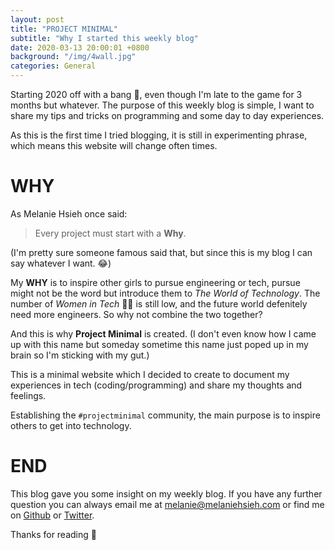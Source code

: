 ```yaml
---
layout: post
title: "PROJECT MINIMAL"
subtitle: "Why I started this weekly blog"
date: 2020-03-13 20:00:01 +0800
background: "/img/4wall.jpg"
categories: General
---
```


Starting 2020 off with a bang 🎉, even though I'm late to the game for 3 months but whatever. The purpose of this weekly blog is simple, I want to share my tips and tricks on programming and some day to day experiences.

As this is the first time I tried blogging, it is still in experimenting phrase, which means this website will change often times.

# WHY

As Melanie Hsieh once said:

> Every project must start with a **Why**.

(I'm pretty sure someone famous said that, but since this is my blog I can say whatever I want. 😂)

My **WHY** is to inspire other girls to pursue engineering or tech, pursue might not be the word but introduce them to _The World of Technology_. The number of _Women in Tech_ 👩‍💻️ is still low, and the future world defenitely need more engineers. So why not combine the two together?

And this is why **Project Minimal** is created. (I don't even know how I came up with this name but someday sometime this name just poped up in my brain so I'm sticking with my gut.)

This is a minimal website which I decided to create to document my experiences in tech (coding/programming) and share my thoughts and feelings.

Establishing the `#projectminimal` community, the main purpose is to inspire others to get into technology.

# END

This blog gave you some insight on my weekly blog. If you have any further question you can always email me at <melanie@melaniehsieh.com> or find me on [Github](https://github.com/melaniehsieh) or [Twitter](https://twitter.com/melaniehsieh).

Thanks for reading 👀
